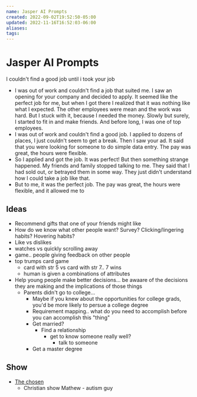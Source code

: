 ```yaml
---
name: Jasper AI Prompts
created: 2022-09-02T19:52:50-05:00
updated: 2022-11-16T16:52:03-06:00
aliases: 
tags: 
---
```

# Jasper AI Prompts
I couldn't find a good job until i took your job
- I was out of work and couldn't find a job that suited me. I saw an opening for your company and decided to apply. It seemed like the perfect job for me, but when I got there I realized that it was nothing like what I expected. The other employees were mean and the work was hard. But I stuck with it, because I needed the money. Slowly but surely, I started to fit in and make friends. And before long, I was one of top employees.
- I was out of work and couldn't find a good job. I applied to dozens of places, I just couldn't seem to get a break. Then I saw your ad. It said that you were looking for someone to do simple data entry. The pay was great, the hours were flexible.
- So I applied and got the job. It was perfect! But then something strange happened. My friends and family stopped talking to me. They said that I had sold out, or betrayed them in some way. They just didn't understand how I could take a job like that.
- But to me, it was the perfect job. The pay was great, the hours were flexible, and it allowed me to

## Ideas
- Recommend gifts that one of your friends might like
- How do we know what other people want?  Survey?  Clicking/lingering habits?  Hovering habits?
- Like vs dislikes
- watches vs quickly scrolling away
- game.. people giving feedback on other people 
- top trumps card game
	- card with str 5 vs card with str 7.. 7 wins
	- human is given a combinations of attributes 
- Help young people make better decisions... be awaare of the decisions they are making and the implications of those things
	- Parents didn't go to college... 
		- Maybe if you knew about the opportunities for college grads, you'd be more likely to persue a college degree
		- Requirement mapping.. what do you need to accomplish before you can accomplish this "thing"
		- Get married?
			- Find a relationship
				- get to know someone really well?
					- talk to someone
		- Get a master degree

## Show
- [The chosen](https://en.wikipedia.org/wiki/The_Chosen_(TV_series))
	- Christian show
	  Mathew - autism guy

